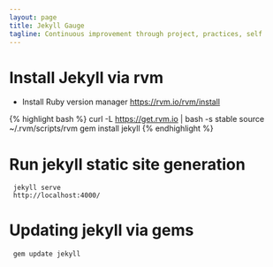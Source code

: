 ```yaml
---
layout: page
title: Jekyll Gauge 
tagline: Continuous improvement through project, practices, self
---
```


# Install Jekyll via rvm
* Install Ruby version manager https://rvm.io/rvm/install

{% highlight bash %}
curl -L https://get.rvm.io | bash -s stable
source ~/.rvm/scripts/rvm
gem install jekyll
{% endhighlight %}

# Run jekyll static site generation

     jekyll serve
     http://localhost:4000/

# Updating jekyll via gems

     gem update jekyll
